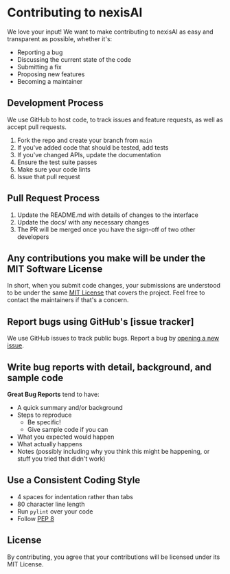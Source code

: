 # Contributing to nexisAI

We love your input! We want to make contributing to nexisAI as easy and transparent as possible, whether it's:

- Reporting a bug
- Discussing the current state of the code
- Submitting a fix
- Proposing new features
- Becoming a maintainer

## Development Process

We use GitHub to host code, to track issues and feature requests, as well as accept pull requests.

1. Fork the repo and create your branch from `main`
2. If you've added code that should be tested, add tests
3. If you've changed APIs, update the documentation
4. Ensure the test suite passes
5. Make sure your code lints
6. Issue that pull request

## Pull Request Process

1. Update the README.md with details of changes to the interface
2. Update the docs/ with any necessary changes
3. The PR will be merged once you have the sign-off of two other developers

## Any contributions you make will be under the MIT Software License

In short, when you submit code changes, your submissions are understood to be under the same [MIT License](http://choosealicense.com/licenses/mit/) that covers the project. Feel free to contact the maintainers if that's a concern.

## Report bugs using GitHub's [issue tracker]

We use GitHub issues to track public bugs. Report a bug by [opening a new issue](https://github.com/Deep-Chain-IO/nexisAI/issues/new).

## Write bug reports with detail, background, and sample code

**Great Bug Reports** tend to have:

- A quick summary and/or background
- Steps to reproduce
  - Be specific!
  - Give sample code if you can
- What you expected would happen
- What actually happens
- Notes (possibly including why you think this might be happening, or stuff you tried that didn't work)

## Use a Consistent Coding Style

* 4 spaces for indentation rather than tabs
* 80 character line length
* Run `pylint` over your code
* Follow [PEP 8](https://www.python.org/dev/peps/pep-0008/)

## License

By contributing, you agree that your contributions will be licensed under its MIT License. 